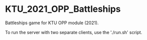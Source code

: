 # KTU_2021_OPP_Battleships
Battleships game for KTU OPP module (2021).

To run the server with two separate clients, use the './run.sh' script.
